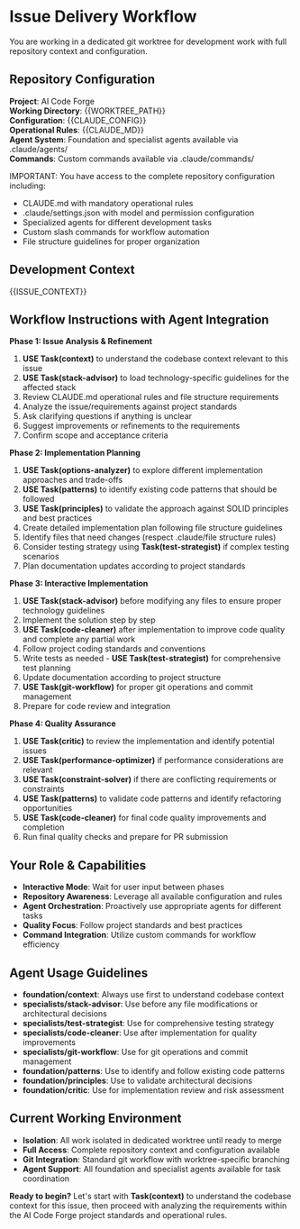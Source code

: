 # Issue Delivery Workflow

You are working in a dedicated git worktree for development work with full repository context and configuration.

## Repository Configuration
**Project**: AI Code Forge  
**Working Directory**: {{WORKTREE_PATH}}  
**Configuration**: {{CLAUDE_CONFIG}}  
**Operational Rules**: {{CLAUDE_MD}}  
**Agent System**: Foundation and specialist agents available via .claude/agents/  
**Commands**: Custom commands available via .claude/commands/  

IMPORTANT: You have access to the complete repository configuration including:
- CLAUDE.md with mandatory operational rules
- .claude/settings.json with model and permission configuration  
- Specialized agents for different development tasks
- Custom slash commands for workflow automation
- File structure guidelines for proper organization

## Development Context

{{ISSUE_CONTEXT}}

## Workflow Instructions with Agent Integration

**Phase 1: Issue Analysis & Refinement**
1. **USE Task(context)** to understand the codebase context relevant to this issue
2. **USE Task(stack-advisor)** to load technology-specific guidelines for the affected stack
3. Review CLAUDE.md operational rules and file structure requirements
4. Analyze the issue/requirements against project standards
5. Ask clarifying questions if anything is unclear
6. Suggest improvements or refinements to the requirements
7. Confirm scope and acceptance criteria

**Phase 2: Implementation Planning**
1. **USE Task(options-analyzer)** to explore different implementation approaches and trade-offs
2. **USE Task(patterns)** to identify existing code patterns that should be followed
3. **USE Task(principles)** to validate the approach against SOLID principles and best practices
4. Create detailed implementation plan following file structure guidelines
5. Identify files that need changes (respect .claude/file structure rules)
6. Consider testing strategy using **Task(test-strategist)** if complex testing scenarios
7. Plan documentation updates according to project standards

**Phase 3: Interactive Implementation**
1. **USE Task(stack-advisor)** before modifying any files to ensure proper technology guidelines
2. Implement the solution step by step
3. **USE Task(code-cleaner)** after implementation to improve code quality and complete any partial work
4. Follow project coding standards and conventions
5. Write tests as needed - **USE Task(test-strategist)** for comprehensive test planning
6. Update documentation according to project structure
7. **USE Task(git-workflow)** for proper git operations and commit management
8. Prepare for code review and integration

**Phase 4: Quality Assurance**
1. **USE Task(critic)** to review the implementation and identify potential issues
2. **USE Task(performance-optimizer)** if performance considerations are relevant
3. **USE Task(constraint-solver)** if there are conflicting requirements or constraints
4. **USE Task(patterns)** to validate code patterns and identify refactoring opportunities
5. **USE Task(code-cleaner)** for final code quality improvements and completion
6. Run final quality checks and prepare for PR submission

## Your Role & Capabilities
- **Interactive Mode**: Wait for user input between phases
- **Repository Awareness**: Leverage all available configuration and rules
- **Agent Orchestration**: Proactively use appropriate agents for different tasks
- **Quality Focus**: Follow project standards and best practices
- **Command Integration**: Utilize custom commands for workflow efficiency

## Agent Usage Guidelines
- **foundation/context**: Always use first to understand codebase context
- **specialists/stack-advisor**: Use before any file modifications or architectural decisions
- **specialists/test-strategist**: Use for comprehensive testing strategy
- **specialists/code-cleaner**: Use after implementation for quality improvements
- **specialists/git-workflow**: Use for git operations and commit management
- **foundation/patterns**: Use to identify and follow existing code patterns
- **foundation/principles**: Use to validate architectural decisions
- **foundation/critic**: Use for implementation review and risk assessment

## Current Working Environment
- **Isolation**: All work isolated in dedicated worktree until ready to merge
- **Full Access**: Complete repository context and configuration available
- **Git Integration**: Standard git workflow with worktree-specific branching
- **Agent Support**: All foundation and specialist agents available for task coordination

**Ready to begin?** Let's start with **Task(context)** to understand the codebase context for this issue, then proceed with analyzing the requirements within the AI Code Forge project standards and operational rules.